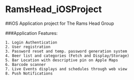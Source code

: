 # RamsHead_iOSProject

##iOS Application project for The Rams Head Group

###Application Features:

    1. Login Authentication
    2. User registration
    3. Password reset and temp. password generation system 
    4. Beer list and categories (Fetch and Display/Storage)
    5. Bar Location with descriptive pin on Apple Maps
    6. Barcode scanner
    7. Live Events displays and schedules through web view
    8. Push Notifications
        
